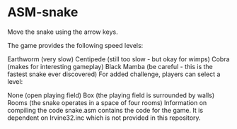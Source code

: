# ASM-snake
Move the snake using the arrow keys.

The game provides the following speed levels:

Earthworm (very slow)
Centipede (still too slow - but okay for wimps)
Cobra (makes for interesting gameplay)
Black Mamba (be careful - this is the fastest snake ever discovered)
For added challenge, players can select a level:

None (open playing field)
Box (the playing field is surrounded by walls)
Rooms (the snake operates in a space of four rooms)
Information on compiling the code
snake.asm contains the code for the game. It is dependent on Irvine32.inc which is not provided in this repository. 
